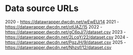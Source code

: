 # Data source URLs

2020 - https://datawrapper.dwcdn.net/wEwEU/14
2021 - https://datawrapper.dwcdn.net/otUAZ/15
2022 - https://datawrapper.dwcdn.net/gC6pJ/7/dataset.csv
2023 - https://datawrapper.dwcdn.net/2LcqY/22/dataset.csv
2024 - https://datawrapper.dwcdn.net/PgzJH/9/dataset.csv
2025 - https://datawrapper.dwcdn.net/Nhzsf/12/dataset.csv
